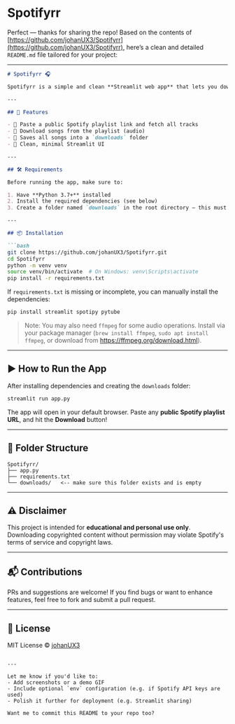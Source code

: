 # Spotifyrr

Perfect — thanks for sharing the repo! Based on the contents of [https://github.com/johanUX3/Spotifyrr](https://github.com/johanUX3/Spotifyrr), here’s a clean and detailed `README.md` file tailored for your project:

---

```markdown
# Spotifyrr 🎧

Spotifyrr is a simple and clean **Streamlit web app** that lets you download tracks from a public Spotify playlist. Just paste the playlist link and let the app handle the rest — scraping song metadata and downloading the audio directly.

---

## 🚀 Features

- 🔗 Paste a public Spotify playlist link and fetch all tracks
- 🎵 Download songs from the playlist (audio)
- 📁 Saves all songs into a `downloads` folder
- 🧼 Clean, minimal Streamlit UI

---

## 🛠️ Requirements

Before running the app, make sure to:

1. Have **Python 3.7+** installed
2. Install the required dependencies (see below)
3. Create a folder named `downloads` in the root directory — this must be **empty** and will be used to store the downloaded songs

---

## 📦 Installation

```bash
git clone https://github.com/johanUX3/Spotifyrr.git
cd Spotifyrr
python -m venv venv
source venv/bin/activate  # On Windows: venv\Scripts\activate
pip install -r requirements.txt
```

If `requirements.txt` is missing or incomplete, you can manually install the dependencies:

```bash
pip install streamlit spotipy pytube
```

> Note: You may also need `ffmpeg` for some audio operations. Install via your package manager (`brew install ffmpeg`, `sudo apt install ffmpeg`, or download from https://ffmpeg.org/download.html).

---

## ▶️ How to Run the App

After installing dependencies and creating the `downloads` folder:

```bash
streamlit run app.py
```

The app will open in your default browser. Paste any **public Spotify playlist URL**, and hit the **Download** button!

---

## 📁 Folder Structure

```
Spotifyrr/
├── app.py
├── requirements.txt
└── downloads/   <-- make sure this folder exists and is empty
```

---

## ⚠️ Disclaimer

This project is intended for **educational and personal use only**. Downloading copyrighted content without permission may violate Spotify's terms of service and copyright laws.

---

## 📬 Contributions

PRs and suggestions are welcome! If you find bugs or want to enhance features, feel free to fork and submit a pull request.

---

## 📄 License

MIT License © [johanUX3](https://github.com/johanUX3)

```

---

Let me know if you'd like to:
- Add screenshots or a demo GIF
- Include optional `env` configuration (e.g. if Spotify API keys are used)
- Polish it further for deployment (e.g. Streamlit sharing)

Want me to commit this README to your repo too?
